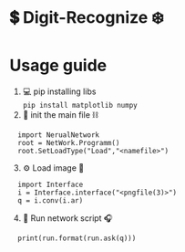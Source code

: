 # 💲 Digit-Recognize ❄️  

# Usage guide
1. 💻 pip installing libs  
  ``` pip install matplotlib numpy  ```
2. 🎁 init the main file ⛓️  
  ```
    import NerualNetwork  
    root = NetWork.Programm()  
    root.SetLoadType("Load","<namefile>")
```
3. ⚙️ Load image 🍾  
  ```
    import Interface  
    i = Interface.interface("<pngfile(3)>")  
    q = i.conv(i.ar)
```
4. 🍩 Run network script 🎧  
  ```
    print(run.format(run.ask(q)))
```      
